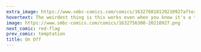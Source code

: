 ```yaml
---
extra_image: https://www.smbc-comics.com/comics/163276018120210927after.png
hovertext: The weirdest thing is this works even when you know it's a trick.
image: https://www.smbc-comics.com/comics/1632756300-20210927.png
next_comic: red-flag
prev_comic: temptation
title: On Off
---
```


